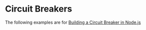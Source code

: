 # Circuit Breakers

The following examples are for [Building a Circuit Breaker in Node.js](https://bearer.sh/blog/build-a-circuit-breaker-in-node-js-part-2)